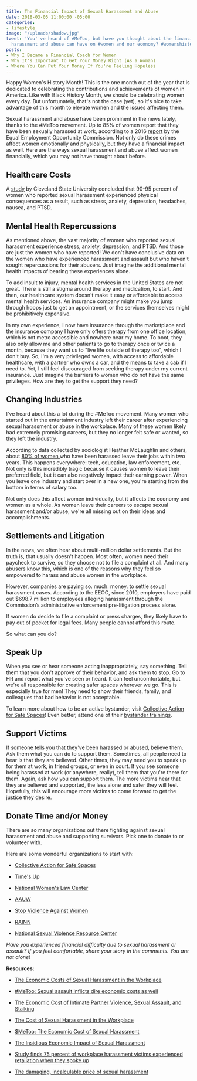 ```yaml
---
title: The Financial Impact of Sexual Harassment and Abuse
date: 2018-03-05 11:00:00 -05:00
categories:
- lifestyle
image: "/uploads/shadow.jpg"
tweet: 'You''ve heard of #MeToo, but have you thought about the financial impact sexual
  harassment and abuse can have on #women and our economy? #womenshistorymonth '
posts:
- Why I Became a Financial Coach for Women
- Why It's Important to Get Your Money Right (As a Woman)
- Where You Can Put Your Money If You're Feeling Hopeless
---
```


Happy Women's History Month! This is the one month out of the year that is dedicated to celebrating the contributions and achievements of women in America. Like with Black History Month, we should be celebrating women every day. But unfortunately, that's not the case (yet), so it's nice to take advantage of this month to elevate women and the issues affecting them.

Sexual harassment and abuse have been prominent in the news lately, thanks to the #MeToo movement. Up to 85% of women report that they have been sexually harassed at work, according to a 2016 [report](https://www.eeoc.gov/eeoc/task_force/harassment/upload/report.pdf) by the Equal Employment Opportunity Commission. Not only do these crimes affect women emotionally and physically, but they have a financial impact as well. Here are the ways sexual harassment and abuse affect women financially, which you may not have thought about before.

## Healthcare Costs

A [study](http://engagedscholarship.csuohio.edu/cgi/viewcontent.cgi?article=1665&context=clevstlrev) by Cleveland State University concluded that 90-95 percent of women who reported sexual harassment experienced physical consequences as a result, such as stress, anxiety, depression, headaches, nausea, and PTSD.

## Mental Health Repercussions

As mentioned above, the vast majority of women who reported sexual harassment experience stress, anxiety, depression, and PTSD. And those are just the women who have reported! We don't have conclusive data on the women who have experienced harassment and assault but who haven't sought repercussions for their abusers. Just imagine the additional mental health impacts of bearing these experiences alone. 

To add insult to injury, mental health services in the United States are not great. There is still a stigma around therapy and medication, to start. And then, our healthcare system doesn't make it easy or affordable to access mental health services. An insurance company might make you jump through hoops just to get an appointment, or the services themselves might be prohibitively expensive. 

In my own experience, I now have insurance through the marketplace and the insurance company I have only offers therapy from one office location, which is not metro accessible and nowhere near my home. To boot, they also only allow me and other patients to go to therapy once or twice a month, because they want us to "live life outside of therapy too", which I don't buy. So, I'm a very privileged women, with access to affordable healthcare, with a partner who owns a car, and the means to take a cab if I need to. Yet, I still feel discouraged from seeking therapy under my current insurance. Just imagine the barriers to women who do not have the same privileges. How are they to get the support they need?

## Changing Industries

I've heard about this a lot during the #MeToo movement. Many women who started out in the entertainment industry left their career after experiencing sexual harassment or abuse in the workplace. Many of these women likely had extremely promising careers, but they no longer felt safe or wanted, so they left the industry.

According to data collected by sociologist Heather McLaughlin and others, about [80% of women ](https://workinprogress.oowsection.org/2017/08/17/the-cost-of-sexual-harassment/)who have been harassed leave their jobs within two years. This happens everywhere: tech, education, law enforcement, etc. Not only is this incredibly tragic because it causes women to leave their preferred field, but it can also negatively impact their earning power. When you leave one industry and start over in a new one, you're starting from the bottom in terms of salary too.

Not only does this affect women individually, but it affects the economy and women as a whole. As women leave their careers to escape sexual harassment and/or abuse, we're all missing out on their ideas and accomplishments.

## Settlements and Litigation

In the news, we often hear about multi-million dollar settlements. But the truth is, that usually doesn't happen. Most often, women need their paycheck to survive, so they choose not to file a complaint at all. And many abusers know this, which is one of the reasons why they feel so empowered to harass and abuse women in the workplace.

However, companies are paying so. much. money. to settle sexual harassment cases. According to the EEOC, since 2010, employers have paid out $698.7 million to employees alleging harassment through the Commission’s administrative enforcement pre-litigation process alone. 

If women do decide to file a complaint or press charges, they likely have to pay out of pocket for legal fees. Many people cannot afford this route.

So what can you do?

## Speak Up

When you see or hear someone acting inappropriately, say something. Tell them that you don't approve of their behavior, and ask them to stop. Go to HR and report what you've seen or heard. It can feel uncomfortable, but we're all responsible for creating safer spaces wherever we go. This is especially true for men! They need to show their friends, family, and colleagues that bad behavior is not acceptable.

To learn more about how to be an active bystander, visit [Collective Action for Safe Spaces](http://www.collectiveactiondc.org/)! Even better, attend one of their [bystander trainings](http://www.collectiveactiondc.org/our-work/trainings-workshops/).

## Support Victims

If someone tells you that they've been harassed or abused, believe them. Ask them what you can do to support them. Sometimes, all people need to hear is that they are believed. Other times, they may need you to speak up for them at work, in friend groups, or even in court. If you see someone being harassed at work (or anywhere, really), tell them that you're there for them. Again, ask how you can support them. The more victims hear that they are believed and supported, the less alone and safer they will feel. Hopefully, this will encourage more victims to come forward to get the justice they desire.

## Donate Time and/or Money

There are so many organizations out there fighting against sexual harassment and abuse and supporting survivors. Pick one to donate to or volunteer with. 

Here are some wonderful organizations to start with:

* [Collective Action for Safe Spaces](http://www.collectiveactiondc.org/)

* [Time's Up](https://www.timesupnow.com/)

* [National Women's Law Center](https://nwlc.org/)

* [AAUW](https://www.aauw.org/what-we-do/legal-resources/know-your-rights-at-work/workplace-sexual-harassment/)

* [Stop Violence Against Women](http://www.stopvaw.org/Stop_Violence_Against_Women)

* [RAINN](https://www.rainn.org/)

* [National Sexual Violence Resource Center](https://www.nsvrc.org/)

*Have you experienced financial difficulty due to sexual harassment or assault? If you feel comfortable, share your story in the comments. You are not alone!*

**Resources:**

* [The Economic Costs of Sexual Harassment in the Workplace](http://mnnow.org/the-economic-costs-of-sexual-harassment-in-the-workplace/)

* [#MeToo: Sexual assault inflicts dire economic costs as well](http://thehill.com/opinion/finance/357137-metoo-sexual-assault-inflicts-dire-economic-costs-as-well)

* [The Economic Cost of Intimate Partner Violence, Sexual Assault, and Stalking](https://iwpr.org/publications/economic-cost-intimate-partner-violence-sexual-assault-stalking/)

* [The Cost of Sexual Harassment in the Workplace](https://www.yourerc.com/blog/post/the-cost-of-sexual-harassment-in-the-workplace.aspx)

* [$MeToo: The Economic Cost of Sexual Harassment](https://www.ineteconomics.org/research/research-papers/metoo-the-economic-cost-of-sexual-harassment)

* [The Insidious Economic Impact of Sexual Harassment](https://hbr.org/2017/11/the-insidious-economic-impact-of-sexual-harassment)

* [Study finds 75 percent of workplace harassment victims experienced retaliation when they spoke up](https://www.vox.com/identities/2017/10/15/16438750/weinstein-sexual-harassment-facts)

* [The damaging, incalculable price of sexual harassment](https://www.marketwatch.com/story/as-harvey-weinstein-takes-a-leave-of-absence-heres-how-much-sexual-harassment-costs-companies-and-victims-2017-10-07)